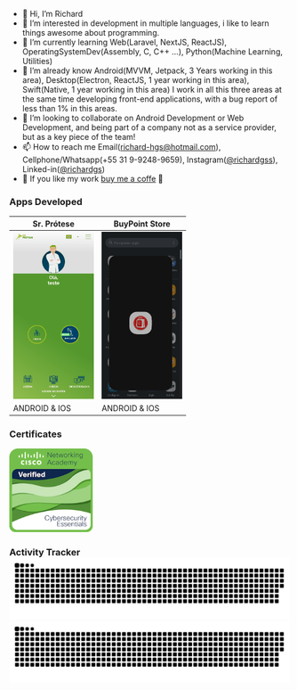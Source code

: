 - 👋 Hi, I’m Richard
- 👀 I’m interested in development in multiple languages, i like to learn things awesome about programming.
- 🌱 I’m currently learning Web(Laravel, NextJS, ReactJS), OperatingSystemDev(Assembly, C, C++ ...), Python(Machine Learning, Utilities)
- 📗 I’m already know Android(MVVM, Jetpack, 3 Years working in this area), Desktop(Electron, ReactJS, 1 year working in this area), Swift(Native, 1 year working in this area)
     I work in all this three areas at the same time developing front-end applications, with a bug report of less than 1% in this areas.
- 💞️ I’m looking to collaborate on Android Development or Web Development, and being part of a company not as a service provider, but as a key piece of the team!
- 📫 How to reach me Email(richard-hgs@hotmail.com), Cellphone/Whatsapp(+55 31 9-9248-9659), Instagram([@richardgss](https://www.instagram.com/richardgss/)), Linked-in([@richardgs](https://www.linkedin.com/in/richard-garcia-de-souza-0a0b72140))
- 🍵 If you like my work [buy me a coffe](https://www.buymeacoffee.com/richardgs) 🍵

### Apps Developed
| Sr. Prótese   | BuyPoint Store |
| ------------- | -------------- |           
| [<img alt="srprotese" height="300px" src="/apps/srprotese.gif" />](https://github.com/richard-hgs) | [<img alt="buypointstore" height="300px" src="/apps/buypointstore.gif" />](https://github.com/richard-hgs)
| ANDROID & IOS | ANDROID & IOS |

### Certificates
[<img alt="badge_cybersecurity" width="150px" src="badge-cybersecurity-essentials-210.png" />](https://www.credly.com/badges/825a533c-ec24-4701-874d-b82a83568e6e/public_url)

### Activity Tracker ![grid snake animation](https://raw.githubusercontent.com/richard-hgs/richard-hgs/output/github-contribution-grid-snake-dark.svg#gh-dark-mode-only)![grid snake animation](https://raw.githubusercontent.com/richard-hgs/richard-hgs/output/github-contribution-grid-snake.svg#gh-light-mode-only)


<!---
richard-hgs/richard-hgs is a ✨ special ✨ repository because its `README.md` (this file) appears on your GitHub profile.
You can click the Preview link to take a look at your changes.
--->
